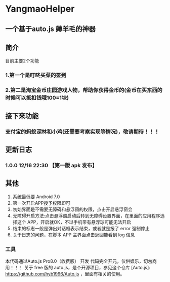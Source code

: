 # YangmaoHelper

## 一个基于auto.js 薅羊毛的神器

## 简介

目前主要2个功能

### 1.第一个是叮咚买菜的签到
### 2.第二是淘宝金币庄园游戏人物，帮助你获得金币的(金币在买东西的时候可以抵扣钱哦100=1块)

## 接下来功能
### 支付宝的蚂蚁深林和小鸡(还需要考察实现等情况)，敬请期待！！！


## 更新日志
### 1.0.0 12/16 22:30 【第一版 apk 发布】

## 其他

1. 系统最低要 Android 7.0
2. 第一次开启APP授予权限即可
3. 初始界面是不需要无障碍和悬浮窗的权限，点击开启悬浮窗会
4. 无障碍开启方法:点击悬浮窗启动后转到无障碍设置界面，在里面的应用程序选择这个 APP，开启就OK，不过手机带有悬浮球可能无法开启
5. 结束的标志一般是弹出对话框表示结束，或者就是报了 error 强制停止
6. 关于日志的问题，在脚本 APP 主界面点击返回能看到 log 信息

### 工具
本代码通过Auto.js Pro8.0（收费版） 开发 代码完全开元，仅供娱乐，切勿商用！！！
关于 free 版的 auto.js，是个开源项目，参见这个仓库 [Auto.js]: https://github.com/hyb1996/Auto.js ，里面有相关的使用。

